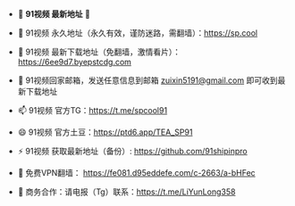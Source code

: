 - 👋 **91视频 最新地址** 👋 

- 👀 91视频 永久地址（永久有效，谨防迷路，需翻墙）：https://sp.cool

- 🌱 91视频 最新下载地址（免翻墙，激情看片）： https://6ee9d7.byepstcdg.com

- 💞️ 91视频回家邮箱，发送任意信息到邮箱 zuixin5191@gmail.com 即可收到最新下载地址

- 📫 91视频 官方TG：https://t.me/spcool91

- 😄 91视频 官方土豆：https://ptd6.app/TEA_SP91

- ⚡ 91视频 获取最新地址（备份）: https://github.com/91shipinpro

- 🤝 免费VPN翻墙： https://fe081.d95eddefe.com/c-2663/a-bHFec

- 🤝 商务合作：请电报（Tg）联系：https://t.me/LiYunLong358

<!---
91shipinpro/91shipinpro is a ✨ special ✨ repository because its `README.md` (this file) appears on your GitHub profile.
You can click the Preview link to take a look at your changes.
--->
